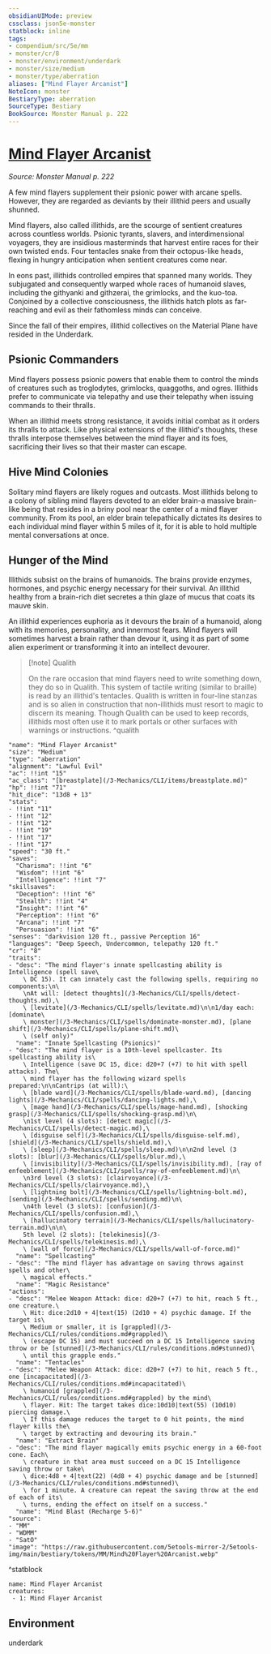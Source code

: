 ```yaml
---
obsidianUIMode: preview
cssclass: json5e-monster
statblock: inline
tags:
- compendium/src/5e/mm
- monster/cr/8
- monster/environment/underdark
- monster/size/medium
- monster/type/aberration
aliases: ["Mind Flayer Arcanist"]
NoteIcon: monster
BestiaryType: aberration
SourceType: Bestiary
BookSource: Monster Manual p. 222
---
```

# [Mind Flayer Arcanist](3-Mechanics\CLI\bestiary\aberration/mind-flayer-arcanist.md)
*Source: Monster Manual p. 222*  

A few mind flayers supplement their psionic power with arcane spells. However, they are regarded as deviants by their illithid peers and usually shunned.

Mind flayers, also called illithids, are the scourge of sentient creatures across countless worlds. Psionic tyrants, slavers, and interdimensional voyagers, they are insidious masterminds that harvest entire races for their own twisted ends. Four tentacles snake from their octopus-like heads, flexing in hungry anticipation when sentient creatures come near.

In eons past, illithids controlled empires that spanned many worlds. They subjugated and consequently warped whole races of humanoid slaves, including the githyanki and githzerai, the grimlocks, and the kuo-toa. Conjoined by a collective consciousness, the illithids hatch plots as far-reaching and evil as their fathomless minds can conceive.

Since the fall of their empires, illithid collectives on the Material Plane have resided in the Underdark.

## Psionic Commanders

Mind flayers possess psionic powers that enable them to control the minds of creatures such as troglodytes, grimlocks, quaggoths, and ogres. Illithids prefer to communicate via telepathy and use their telepathy when issuing commands to their thralls.

When an illithid meets strong resistance, it avoids initial combat as it orders its thralls to attack. Like physical extensions of the illithid's thoughts, these thralls interpose themselves between the mind flayer and its foes, sacrificing their lives so that their master can escape.

## Hive Mind Colonies

Solitary mind flayers are likely rogues and outcasts. Most illithids belong to a colony of sibling mind flayers devoted to an elder brain-a massive brain-like being that resides in a briny pool near the center of a mind flayer community. From its pool, an elder brain telepathically dictates its desires to each individual mind flayer within 5 miles of it, for it is able to hold multiple mental conversations at once.

## Hunger of the Mind

Illithids subsist on the brains of humanoids. The brains provide enzymes, hormones, and psychic energy necessary for their survival. An illithid healthy from a brain-rich diet secretes a thin glaze of mucus that coats its mauve skin.

An illithid experiences euphoria as it devours the brain of a humanoid, along with its memories, personality, and innermost fears. Mind flayers will sometimes harvest a brain rather than devour it, using it as part of some alien experiment or transforming it into an intellect devourer.

> [!note] Qualith
> 
> On the rare occasion that mind flayers need to write something down, they do so in Qualith. This system of tactile writing (similar to braille) is read by an illithid's tentacles. Qualith is written in four-line stanzas and is so alien in construction that non-illithids must resort to magic to discern its meaning. Though Qualith can be used to keep records, illithids most often use it to mark portals or other surfaces with warnings or instructions.
^qualith

```statblock
"name": "Mind Flayer Arcanist"
"size": "Medium"
"type": "aberration"
"alignment": "Lawful Evil"
"ac": !!int "15"
"ac_class": "[breastplate](/3-Mechanics/CLI/items/breastplate.md)"
"hp": !!int "71"
"hit_dice": "13d8 + 13"
"stats":
- !!int "11"
- !!int "12"
- !!int "12"
- !!int "19"
- !!int "17"
- !!int "17"
"speed": "30 ft."
"saves":
  "Charisma": !!int "6"
  "Wisdom": !!int "6"
  "Intelligence": !!int "7"
"skillsaves":
  "Deception": !!int "6"
  "Stealth": !!int "4"
  "Insight": !!int "6"
  "Perception": !!int "6"
  "Arcana": !!int "7"
  "Persuasion": !!int "6"
"senses": "darkvision 120 ft., passive Perception 16"
"languages": "Deep Speech, Undercommon, telepathy 120 ft."
"cr": "8"
"traits":
- "desc": "The mind flayer's innate spellcasting ability is Intelligence (spell save\
    \ DC 15). It can innately cast the following spells, requiring no components:\n\
    \nAt will: [detect thoughts](/3-Mechanics/CLI/spells/detect-thoughts.md),\
    \ [levitate](/3-Mechanics/CLI/spells/levitate.md)\n\n1/day each: [dominate\
    \ monster](/3-Mechanics/CLI/spells/dominate-monster.md), [plane shift](/3-Mechanics/CLI/spells/plane-shift.md)\
    \ (self only)"
  "name": "Innate Spellcasting (Psionics)"
- "desc": "The mind flayer is a 10th-level spellcaster. Its spellcasting ability is\
    \ Intelligence (save DC 15, dice: d20+7 (+7) to hit with spell attacks). The\
    \ mind flayer has the following wizard spells prepared:\n\nCantrips (at will):\
    \ [blade ward](/3-Mechanics/CLI/spells/blade-ward.md), [dancing lights](/3-Mechanics/CLI/spells/dancing-lights.md),\
    \ [mage hand](/3-Mechanics/CLI/spells/mage-hand.md), [shocking grasp](/3-Mechanics/CLI/spells/shocking-grasp.md)\n\
    \n1st level (4 slots): [detect magic](/3-Mechanics/CLI/spells/detect-magic.md),\
    \ [disguise self](/3-Mechanics/CLI/spells/disguise-self.md), [shield](/3-Mechanics/CLI/spells/shield.md),\
    \ [sleep](/3-Mechanics/CLI/spells/sleep.md)\n\n2nd level (3 slots): [blur](/3-Mechanics/CLI/spells/blur.md),\
    \ [invisibility](/3-Mechanics/CLI/spells/invisibility.md), [ray of enfeeblement](/3-Mechanics/CLI/spells/ray-of-enfeeblement.md)\n\
    \n3rd level (3 slots): [clairvoyance](/3-Mechanics/CLI/spells/clairvoyance.md),\
    \ [lightning bolt](/3-Mechanics/CLI/spells/lightning-bolt.md), [sending](/3-Mechanics/CLI/spells/sending.md)\n\
    \n4th level (3 slots): [confusion](/3-Mechanics/CLI/spells/confusion.md),\
    \ [hallucinatory terrain](/3-Mechanics/CLI/spells/hallucinatory-terrain.md)\n\n\
    5th level (2 slots): [telekinesis](/3-Mechanics/CLI/spells/telekinesis.md),\
    \ [wall of force](/3-Mechanics/CLI/spells/wall-of-force.md)"
  "name": "Spellcasting"
- "desc": "The mind flayer has advantage on saving throws against spells and other\
    \ magical effects."
  "name": "Magic Resistance"
"actions":
- "desc": "Melee Weapon Attack: dice: d20+7 (+7) to hit, reach 5 ft., one creature.\
    \ Hit: dice:2d10 + 4|text(15) (2d10 + 4) psychic damage. If the target is\
    \ Medium or smaller, it is [grappled](/3-Mechanics/CLI/rules/conditions.md#grappled)\
    \ (escape DC 15) and must succeed on a DC 15 Intelligence saving throw or be [stunned](/3-Mechanics/CLI/rules/conditions.md#stunned)\
    \ until this grapple ends."
  "name": "Tentacles"
- "desc": "Melee Weapon Attack: dice: d20+7 (+7) to hit, reach 5 ft., one [incapacitated](/3-Mechanics/CLI/rules/conditions.md#incapacitated)\
    \ humanoid [grappled](/3-Mechanics/CLI/rules/conditions.md#grappled) by the mind\
    \ flayer. Hit: The target takes dice:10d10|text(55) (10d10) piercing damage.\
    \ If this damage reduces the target to 0 hit points, the mind flayer kills the\
    \ target by extracting and devouring its brain."
  "name": "Extract Brain"
- "desc": "The mind flayer magically emits psychic energy in a 60-foot cone. Each\
    \ creature in that area must succeed on a DC 15 Intelligence saving throw or take\
    \ dice:4d8 + 4|text(22) (4d8 + 4) psychic damage and be [stunned](/3-Mechanics/CLI/rules/conditions.md#stunned)\
    \ for 1 minute. A creature can repeat the saving throw at the end of each of its\
    \ turns, ending the effect on itself on a success."
  "name": "Mind Blast (Recharge 5-6)"
"source":
- "MM"
- "WDMM"
- "SatO"
"image": "https://raw.githubusercontent.com/5etools-mirror-2/5etools-img/main/bestiary/tokens/MM/Mind%20Flayer%20Arcanist.webp"
```
^statblock

```encounter-table
name: Mind Flayer Arcanist
creatures:
 - 1: Mind Flayer Arcanist
```

## Environment

underdark